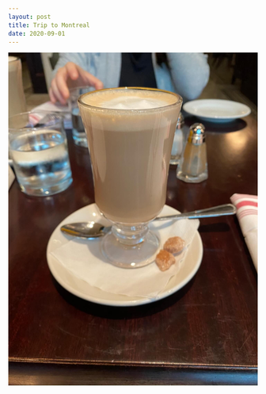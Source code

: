 ```yaml
---
layout: post
title: Trip to Montreal
date: 2020-09-01
---
```


![](/assets/posts/2020-09-01-trip-to-montreal.jpg)
